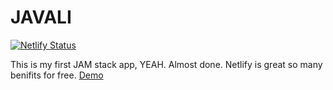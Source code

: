 # JAVALI

[![Netlify Status](https://api.netlify.com/api/v1/badges/f4f907e5-9b07-45df-8f45-8e0f024e42c0/deploy-status)](https://app.netlify.com/sites/determined-northcutt-25ee7d/deploys)

This is my first JAM stack app, YEAH. Almost done. Netlify is great so many benifits for free. [Demo](https://determined-northcutt-25ee7d.netlify.com)   